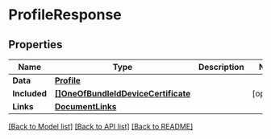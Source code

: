 # ProfileResponse

## Properties

Name | Type | Description | Notes
------------ | ------------- | ------------- | -------------
**Data** | [**Profile**](Profile.md) |  | 
**Included** | [**[]OneOfBundleIdDeviceCertificate**](oneOf&lt;BundleId,Device,Certificate&gt;.md) |  | [optional] 
**Links** | [**DocumentLinks**](DocumentLinks.md) |  | 

[[Back to Model list]](../README.md#documentation-for-models) [[Back to API list]](../README.md#documentation-for-api-endpoints) [[Back to README]](../README.md)


